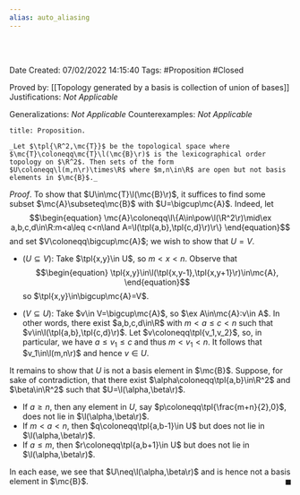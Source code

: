 ```yaml
---
alias: auto_aliasing
---
```


<br />
<br />

Date Created: 07/02/2022 14:15:40
Tags: #Proposition #Closed 

Proved by: [[Topology generated by a basis is collection of union of bases]]
Justifications: _Not Applicable_

Generalizations: _Not Applicable_
Counterexamples: _Not Applicable_

``` ad-Proposition
title: Proposition.

_Let $\tpl{\R^2,\mc{T}}$ be the topological space where $\mc{T}\coloneqq\mc{T}\l(\mc{B}\r)$ is the lexicographical order topology on $\R^2$. Then sets of the form $U\coloneqq\l(m,n\r)\times\R$ where $m,n\in\R$ are open but not basis elements in $\mc{B}$._

```

_Proof_. To show that $U\in\mc{T}\l(\mc{B}\r)$, it suffices to find some subset $\mc{A}\subseteq\mc{B}$ with $U=\bigcup\mc{A}$. Indeed, let
$$\begin{equation}
    \mc{A}\coloneqq\l\{A\in\pow\l(\R^2\r)\mid\ex a,b,c,d\in\R:m<a\leq c<n\land A=\l(\tpl{a,b},\tpl{c,d}\r)\r\}
\end{equation}$$
and set $V\coloneqq\bigcup\mc{A}$; we wish to show that $U=V$.
* ($U\subseteq V$): Take $\tpl{x,y}\in U$, so $m<x<n$. Observe that
$$\begin{equation}
    \tpl{x,y}\in\l(\tpl{x,y-1},\tpl{x,y+1}\r)\in\mc{A},
\end{equation}$$
so $\tpl{x,y}\in\bigcup\mc{A}=V$.

* ($V\subseteq U$): Take $v\in V=\bigcup\mc{A}$, so $\ex A\in\mc{A}:v\in A$. In other words, there exist $a,b,c,d\in\R$ with $m<a\leq c< n$ such that $v\in\l(\tpl{a,b},\tpl{c,d}\r)$. Let $v\coloneqq\tpl{v_1,v_2}$, so, in particular, we have $a\leq v_1\leq c$ and thus $m<v_1<n$. It follows that $v_1\in\l(m,n\r)$ and hence $v\in U$.

It remains to show that $U$ is not a basis element in $\mc{B}$. Suppose, for sake of contradiction, that there exist $\alpha\coloneqq\tpl{a,b}\in\R^2$ and $\beta\in\R^2$ such that $U=\l(\alpha,\beta\r)$.
* If $a\geq n$, then any element in $U$, say $p\coloneqq\tpl{\frac{m+n}{2},0}$, does not lie in $\l(\alpha,\beta\r)$.
* If $m<a<n$, then $q\coloneqq\tpl{a,b-1}\in U$ but does not lie in $\l(\alpha,\beta\r)$.
* If $a\leq m$, then $r\coloneqq\tpl{a,b+1}\in U$ but does not lie in $\l(\alpha,\beta\r)$.

In each ease, we see that $U\neq\l(\alpha,\beta\r)$ and is hence not a basis element in $\mc{B}$.<span style="float:right;">$\blacksquare$</span>
